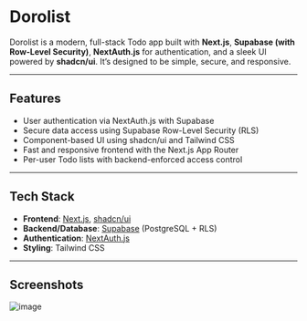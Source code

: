 # Dorolist

Dorolist is a modern, full-stack Todo app built with **Next.js**, **Supabase (with Row-Level Security)**, **NextAuth.js** for authentication, and a sleek UI powered by **shadcn/ui**. It’s designed to be simple, secure, and responsive.

---

## Features

- User authentication via NextAuth.js with Supabase
- Secure data access using Supabase Row-Level Security (RLS)
- Component-based UI using shadcn/ui and Tailwind CSS
- Fast and responsive frontend with the Next.js App Router
- Per-user Todo lists with backend-enforced access control

---

## Tech Stack

- **Frontend**: [Next.js](https://nextjs.org/), [shadcn/ui](https://ui.shadcn.com/)
- **Backend/Database**: [Supabase](https://supabase.com/) (PostgreSQL + RLS)
- **Authentication**: [NextAuth.js](https://next-auth.js.org/)
- **Styling**: Tailwind CSS

---

## Screenshots

![image](https://github.com/user-attachments/assets/484cdeae-0b0c-4d94-bf27-13d481e378ce)
